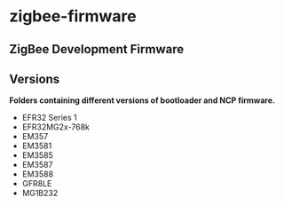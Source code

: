 # zigbee-firmware
## ZigBee Development Firmware

## Versions

__Folders containing different versions of bootloader and NCP firmware.__

* EFR32 Series 1   
* EFR32MG2x-768k  
* EM357
* EM3581
* EM3585
* EM3587
* EM3588
* GFR8LE
* MG1B232
